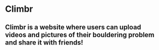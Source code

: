 # Climbr

## Climbr is a website where users can upload videos and pictures of their bouldering problem and share it with friends!
